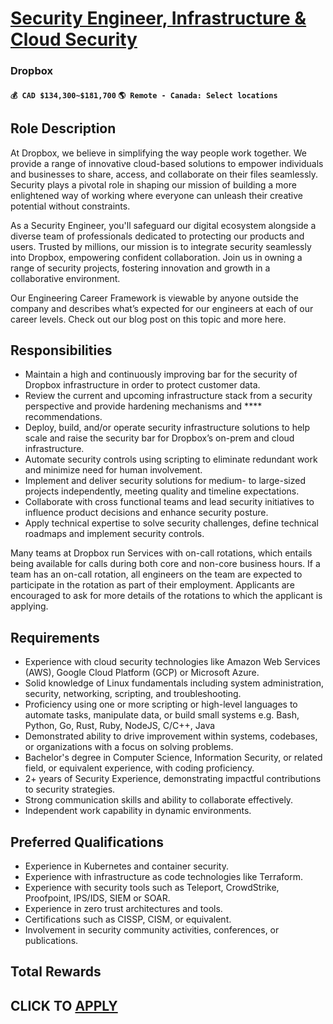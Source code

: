 # [Security Engineer, Infrastructure & Cloud Security](https://www.remotewlb.com/apply/security-engineer-infrastructure-cloud-security-121621)  
### Dropbox  
#### `💰 CAD $134,300~$181,700` `🌎 Remote - Canada: Select locations`  

## Role Description

At Dropbox, we believe in simplifying the way people work together. We provide a range of innovative cloud-based solutions to empower individuals and businesses to share, access, and collaborate on their files seamlessly. Security plays a pivotal role in shaping our mission of building a more enlightened way of working where everyone can unleash their creative potential without constraints.

As a Security Engineer, you'll safeguard our digital ecosystem alongside a diverse team of professionals dedicated to protecting our products and users. Trusted by millions, our mission is to integrate security seamlessly into Dropbox, empowering confident collaboration. Join us in owning a range of security projects, fostering innovation and growth in a collaborative environment.

Our Engineering Career Framework is viewable by anyone outside the company and describes what’s expected for our engineers at each of our career levels. Check out our blog post on this topic and more here.

## Responsibilities

  * Maintain a high and continuously improving bar for the security of Dropbox infrastructure in order to protect customer data.
  * Review the current and upcoming infrastructure stack from a security perspective and provide hardening mechanisms and **** recommendations.
  * Deploy, build, and/or operate security infrastructure solutions to help scale and raise the security bar for Dropbox’s on-prem and cloud infrastructure.
  * Automate security controls using scripting to eliminate redundant work and minimize need for human involvement.
  * Implement and deliver security solutions for medium- to large-sized projects independently, meeting quality and timeline expectations.
  * Collaborate with cross functional teams and lead security initiatives to influence product decisions and enhance security posture.
  * Apply technical expertise to solve security challenges, define technical roadmaps and implement security controls.

Many teams at Dropbox run Services with on-call rotations, which entails being available for calls during both core and non-core business hours. If a team has an on-call rotation, all engineers on the team are expected to participate in the rotation as part of their employment. Applicants are encouraged to ask for more details of the rotations to which the applicant is applying.

## Requirements

  * Experience with cloud security technologies like Amazon Web Services (AWS), Google Cloud Platform (GCP) or Microsoft Azure.
  * Solid knowledge of Linux fundamentals including system administration, security, networking, scripting, and troubleshooting.
  * Proficiency using one or more scripting or high-level languages to automate tasks, manipulate data, or build small systems e.g. Bash, Python, Go, Rust, Ruby, NodeJS, C/C++, Java
  * Demonstrated ability to drive improvement within systems, codebases, or organizations with a focus on solving problems.
  * Bachelor's degree in Computer Science, Information Security, or related field, or equivalent experience, with coding proficiency.
  * 2+ years of Security Experience, demonstrating impactful contributions to security strategies.
  * Strong communication skills and ability to collaborate effectively.
  * Independent work capability in dynamic environments.

## Preferred Qualifications

  * Experience in Kubernetes and container security.
  * Experience with infrastructure as code technologies like Terraform.
  * Experience with security tools such as Teleport, CrowdStrike, Proofpoint, IPS/IDS, SIEM or SOAR.
  * Experience in zero trust architectures and tools.
  * Certifications such as CISSP, CISM, or equivalent.
  * Involvement in security community activities, conferences, or publications.

## Total Rewards

  
## CLICK TO [APPLY](https://www.remotewlb.com/apply/security-engineer-infrastructure-cloud-security-121621)

